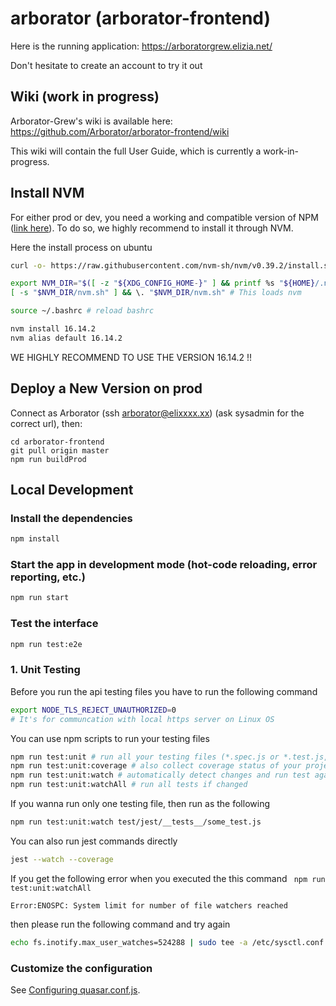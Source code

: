 # arborator (arborator-frontend)

Here is the running application: https://arboratorgrew.elizia.net/

Don't hesitate to create an account to try it out

## Wiki (work in progress)

Arborator-Grew's wiki is available here: https://github.com/Arborator/arborator-frontend/wiki

This wiki will contain the full User Guide, which is currently a work-in-progress.

## Install NVM
For either prod or dev, you need a working and compatible version of NPM ([link here](https://github.com/nvm-sh/nvm)). To do so, we highly recommend to install it through NVM.

Here the install process on ubuntu

```bash
curl -o- https://raw.githubusercontent.com/nvm-sh/nvm/v0.39.2/install.sh | bash

export NVM_DIR="$([ -z "${XDG_CONFIG_HOME-}" ] && printf %s "${HOME}/.nvm" || printf %s "${XDG_CONFIG_HOME}/nvm")"
[ -s "$NVM_DIR/nvm.sh" ] && \. "$NVM_DIR/nvm.sh" # This loads nvm

source ~/.bashrc # reload bashrc

nvm install 16.14.2
nvm alias default 16.14.2
```

WE HIGHLY RECOMMEND TO USE THE VERSION 16.14.2 !!

## Deploy a New Version on prod

Connect as Arborator (ssh arborator@elixxxx.xx) (ask sysadmin for the correct url), then:

```
cd arborator-frontend
git pull origin master
npm run buildProd
```

## Local Development

### Install the dependencies

```bash
npm install
```
### Start the app in development mode (hot-code reloading, error reporting, etc.)

```bash
npm run start
```

### Test the interface

```bash
npm run test:e2e
```

### 1. Unit Testing

Before you run the api testing files you have to run the following command

```bash
export NODE_TLS_REJECT_UNAUTHORIZED=0
# It's for communcation with local https server on Linux OS
```

You can use npm scripts to run your testing files

```bash
npm run test:unit # run all your testing files (*.spec.js or *.test.js, etc)
npm run test:unit:coverage # also collect coverage status of your project
npm run test:unit:watch # automatically detect changes and run test again if changed
npm run test:unit:watchAll # run all tests if changed
```

If you wanna run only one testing file, then run as the following

```bash
npm run test:unit:watch test/jest/__tests__/some_test.js
```

You can also run jest commands directly

```bash
jest --watch --coverage
```

If you get the following error when you executed the this command ` npm run test:unit:watchAll`

`Error:ENOSPC: System limit for number of file watchers reached`

then please run the following command and try again

```bash
echo fs.inotify.max_user_watches=524288 | sudo tee -a /etc/sysctl.conf && sudo sysctl -p
```



### Customize the configuration

See [Configuring quasar.conf.js](https://quasar.dev/quasar-cli/quasar-conf-js).

